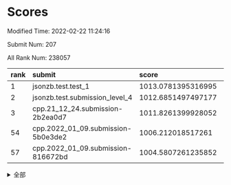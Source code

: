 # Scores

Modified Time: 2022-02-22 11:24:16

Submit Num: 207

All Rank Num: 238057

| rank |               submit               |       score        |       sigma        | pk_num |
| :--- | :--------------------------------- | :----------------- | :----------------- | :----- |
| 1    | jsonzb.test.test_1                 | 1013.0781395316995 | 0.8064899137221697 | 4604   |
| 2    | jsonzb.test.submission_level_4     | 1012.6851497497177 | 0.788271531084162  | 4598   |
| 3    | cpp.21_12_24.submission-2b2ea0d7   | 1011.8261399928052 | 0.7920386183484036 | 4601   |
| 54   | cpp.2022_01_09.submission-5b0e3de2 | 1006.212018517261  | 0.727654255659478  | 4600   |
| 57   | cpp.2022_01_09.submission-816672bd | 1004.5807261235852 | 0.715475217460749  | 4601   |


<details>
<summary>全部</summary>

| rank |                 submit                 |       score        |       sigma        | pk_num |
| :--- | :------------------------------------- | :----------------- | :----------------- | :----- |
| 1    | jsonzb.test.test_1                     | 1013.0781395316995 | 0.8064899137221697 | 4604   |
| 2    | jsonzb.test.submission_level_4         | 1012.6851497497177 | 0.788271531084162  | 4598   |
| 3    | cpp.21_12_24.submission-2b2ea0d7       | 1011.8261399928052 | 0.7920386183484036 | 4601   |
| 4    | gobigger.level_3.submission_level_3_30 | 1011.15148769402   | 0.788225312788669  | 4604   |
| 5    | gobigger.level_3.submission_level_3_11 | 1010.8787001030595 | 0.7644907192903243 | 4601   |
| 6    | gobigger.level_3.submission_level_3_32 | 1010.7923378620605 | 0.7615416834739577 | 4596   |
| 7    | gobigger.level_3.submission_level_3_34 | 1010.7553284662084 | 0.7684277747107326 | 4595   |
| 8    | gobigger.level_3.submission_level_3_44 | 1010.7399835199365 | 0.7748978110406521 | 4598   |
| 9    | gobigger.level_3.submission_level_3_45 | 1010.6407170640764 | 0.7844790738227648 | 4599   |
| 10   | gobigger.level_3.submission_level_3_1  | 1010.6350456726517 | 0.7706066992382795 | 4602   |
| 11   | gobigger.level_3.submission_level_3_48 | 1010.6130163125825 | 0.7684705801806248 | 4597   |
| 12   | gobigger.level_3.submission_level_3_21 | 1010.5882410672517 | 0.746671690115787  | 4599   |
| 13   | gobigger.level_3.submission_level_3_15 | 1010.5841346423856 | 0.7613735127119626 | 4599   |
| 14   | gobigger.level_3.submission_level_3_8  | 1010.4984131286305 | 0.7587504578654038 | 4603   |
| 15   | gobigger.level_3.submission_level_3_28 | 1010.4482094087363 | 0.7853942603765437 | 4594   |
| 16   | gobigger.level_3.submission_level_3_6  | 1010.4272582703628 | 0.7755682919192448 | 4598   |
| 17   | gobigger.level_3.submission_level_3_7  | 1010.3547011223807 | 0.7490767026934603 | 4606   |
| 18   | gobigger.level_3.submission_level_3_17 | 1010.3169448522137 | 0.8107091202562833 | 4595   |
| 19   | gobigger.level_3.submission_level_3_38 | 1010.279910662937  | 0.7692013434651515 | 4599   |
| 20   | gobigger.level_3.submission_level_3_37 | 1010.255296918558  | 0.7588055199744003 | 4600   |
| 21   | gobigger.level_3.submission_level_3_24 | 1010.2414763528451 | 0.7621720866468665 | 4597   |
| 22   | gobigger.level_3.submission_level_3_42 | 1010.2238621717582 | 0.7693446664839216 | 4599   |
| 23   | gobigger.level_3.submission_level_3_33 | 1010.1816778946418 | 0.7485657488881777 | 4602   |
| 24   | gobigger.level_3.submission_level_3_27 | 1010.0900431543192 | 0.7490800151566502 | 4599   |
| 25   | gobigger.level_3.submission_level_3_35 | 1010.0583335176793 | 0.7672011267654679 | 4602   |
| 26   | gobigger.level_3.submission_level_3_12 | 1010.0203511399515 | 0.7520370675139174 | 4601   |
| 27   | gobigger.level_3.submission_level_3_40 | 1009.9703497312672 | 0.7497319380528583 | 4604   |
| 28   | gobigger.level_3.submission_level_3_39 | 1009.959543605984  | 0.7756258456226331 | 4604   |
| 29   | gobigger.level_3.submission_level_3_20 | 1009.9002638442141 | 0.7334695430712543 | 4602   |
| 30   | gobigger.level_3.submission_level_3_9  | 1009.8953076793478 | 0.753375786879338  | 4601   |
| 31   | gobigger.level_3.submission_level_3_29 | 1009.8855948356618 | 0.7566396482264475 | 4598   |
| 32   | gobigger.level_3.submission_level_3_25 | 1009.7321328471356 | 0.7534802694802241 | 4597   |
| 33   | gobigger.level_3.submission_level_3_2  | 1009.6619194014276 | 0.7476323386497019 | 4593   |
| 34   | gobigger.level_3.submission_level_3_49 | 1009.6232552391064 | 0.7567879385470273 | 4600   |
| 35   | gobigger.level_3.submission_level_3_31 | 1009.5344082259816 | 0.7758342331158019 | 4603   |
| 36   | gobigger.level_3.submission_level_3_46 | 1009.3508503499235 | 0.7372229464618075 | 4603   |
| 37   | gobigger.level_3.submission_level_3_4  | 1009.3501267836137 | 0.7528983036816977 | 4600   |
| 38   | gobigger.level_3.submission_level_3_10 | 1009.3356405444415 | 0.7593549619959613 | 4602   |
| 39   | gobigger.level_3.submission_level_3_18 | 1009.3341082712465 | 0.7480402731827444 | 4595   |
| 40   | gobigger.level_3.submission_level_3_41 | 1009.3220782169207 | 0.7678121811681987 | 4600   |
| 41   | gobigger.level_3.submission_level_3_16 | 1009.269317134133  | 0.7604386793946399 | 4600   |
| 42   | gobigger.level_3.submission_level_3_19 | 1009.248700262302  | 0.772605478448166  | 4603   |
| 43   | gobigger.level_3.submission_level_3_5  | 1009.2022178518407 | 0.7324935690250498 | 4599   |
| 44   | gobigger.level_3.submission_level_3_13 | 1009.0052966586818 | 0.7248128379882293 | 4601   |
| 45   | gobigger.level_3.submission_level_3_43 | 1008.9121827238134 | 0.752391538041221  | 4605   |
| 46   | gobigger.level_3.submission_level_3_36 | 1008.9120938008142 | 0.7721245054279269 | 4596   |
| 47   | gobigger.level_3.submission_level_3_3  | 1008.8829456918162 | 0.7789684459142601 | 4602   |
| 48   | gobigger.level_3.submission_level_3_14 | 1008.8738269416702 | 0.7329617781018477 | 4597   |
| 49   | gobigger.level_3.submission_level_3_47 | 1008.8221150113835 | 0.7311218970135186 | 4602   |
| 50   | gobigger.level_3.submission_level_3_22 | 1008.712961080098  | 0.7460955051162355 | 4598   |
| 51   | gobigger.level_3.submission_level_3_23 | 1008.6680851184618 | 0.7492286305038596 | 4602   |
| 52   | gobigger.level_3.submission_level_3_26 | 1008.5910329678279 | 0.7485006968551979 | 4602   |
| 53   | gobigger.level_3.submission_level_3_0  | 1008.4351308205902 | 0.766255753687947  | 4602   |
| 54   | cpp.2022_01_09.submission-5b0e3de2     | 1006.212018517261  | 0.727654255659478  | 4600   |
| 55   | gobigger.level_1.submission_level_1_26 | 1004.8118824316666 | 0.7202897860067388 | 4602   |
| 56   | gobigger.level_1.submission_level_1_14 | 1004.6109165384987 | 0.7311254427712179 | 4604   |
| 57   | cpp.2022_01_09.submission-816672bd     | 1004.5807261235852 | 0.715475217460749  | 4601   |
| 58   | gobigger.level_1.submission_level_1_8  | 1004.2724865367672 | 0.7230612519054885 | 4600   |
| 59   | gobigger.level_1.submission_level_1_27 | 1004.2108846085415 | 0.718358870143187  | 4601   |
| 60   | gobigger.level_1.submission_level_1_16 | 1004.1284161358695 | 0.7157352685832573 | 4599   |
| 61   | gobigger.level_1.submission_level_1_47 | 1004.1178666801816 | 0.7209120694808028 | 4602   |
| 62   | gobigger.level_1.submission_level_1_31 | 1003.9850570811492 | 0.7212704473320465 | 4598   |
| 63   | gobigger.level_1.submission_level_1_30 | 1003.9345659193826 | 0.7222873583139082 | 4603   |
| 64   | gobigger.level_1.submission_level_1_43 | 1003.8420024168049 | 0.7063594259727636 | 4596   |
| 65   | gobigger.level_1.submission_level_1_48 | 1003.8214238365628 | 0.7296765188223183 | 4601   |
| 66   | gobigger.level_1.submission_level_1_32 | 1003.7965000092    | 0.7152510532597981 | 4598   |
| 67   | gobigger.level_1.submission_level_1_2  | 1003.7756926056368 | 0.7221264389050213 | 4597   |
| 68   | gobigger.level_1.submission_level_1_33 | 1003.7641827055293 | 0.7115252723678789 | 4601   |
| 69   | gobigger.level_1.submission_level_1_39 | 1003.7510541491807 | 0.7219152651226624 | 4599   |
| 70   | gobigger.level_1.submission_level_1_36 | 1003.6931423764247 | 0.7115804031672899 | 4596   |
| 71   | gobigger.level_1.submission_level_1_41 | 1003.6734957169419 | 0.7098397674073978 | 4602   |
| 72   | gobigger.level_1.submission_level_1_12 | 1003.669855398904  | 0.717276900842527  | 4605   |
| 73   | gobigger.level_1.submission_level_1_38 | 1003.6497659476664 | 0.7155253300340765 | 4603   |
| 74   | gobigger.level_1.submission_level_1_44 | 1003.6451767771492 | 0.7312993767776022 | 4599   |
| 75   | gobigger.level_1.submission_level_1_46 | 1003.5319966276601 | 0.7207237187701722 | 4598   |
| 76   | gobigger.level_1.submission_level_1_9  | 1003.4599555119871 | 0.721068214490709  | 4602   |
| 77   | gobigger.level_1.submission_level_1_49 | 1003.4548115139652 | 0.7104563912800794 | 4599   |
| 78   | gobigger.level_1.submission_level_1_4  | 1003.4349048926618 | 0.7260481925031134 | 4600   |
| 79   | gobigger.level_1.submission_level_1_35 | 1003.4214875985684 | 0.7119940996608665 | 4599   |
| 80   | gobigger.level_1.submission_level_1_3  | 1003.3974139390107 | 0.7229770077190726 | 4602   |
| 81   | gobigger.level_1.submission_level_1_18 | 1003.3765228151337 | 0.7164011117809632 | 4597   |
| 82   | gobigger.level_1.submission_level_1_1  | 1003.3721758408411 | 0.7185107954869034 | 4602   |
| 83   | gobigger.level_1.submission_level_1_34 | 1003.3293485562914 | 0.7175585993309556 | 4593   |
| 84   | gobigger.level_1.submission_level_1_22 | 1003.2991474549881 | 0.713186798806985  | 4596   |
| 85   | gobigger.level_1.submission_level_1_21 | 1003.2840842492973 | 0.7184800078234557 | 4604   |
| 86   | gobigger.level_1.submission_level_1_37 | 1003.2552112215476 | 0.7122844137073127 | 4599   |
| 87   | gobigger.level_1.submission_level_1_25 | 1003.2526996507753 | 0.713339616807191  | 4606   |
| 88   | gobigger.level_1.submission_level_1_24 | 1003.1680516114943 | 0.7274202344436208 | 4596   |
| 89   | gobigger.level_1.submission_level_1_0  | 1003.1133829992918 | 0.712884092583484  | 4605   |
| 90   | gobigger.level_1.submission_level_1_23 | 1002.8885150891927 | 0.7166449642054709 | 4598   |
| 91   | gobigger.level_1.submission_level_1_6  | 1002.8748415733704 | 0.7263535308997533 | 4596   |
| 92   | gobigger.level_1.submission_level_1_19 | 1002.8645504826717 | 0.7134558856200552 | 4600   |
| 93   | gobigger.level_1.submission_level_1_20 | 1002.8630607350254 | 0.7198330004367742 | 4601   |
| 94   | gobigger.level_1.submission_level_1_5  | 1002.7906141181782 | 0.7159357261969577 | 4601   |
| 95   | gobigger.level_1.submission_level_1_29 | 1002.7629273375637 | 0.7159319887680751 | 4598   |
| 96   | gobigger.level_1.submission_level_1_28 | 1002.7626840370274 | 0.7090765591655935 | 4604   |
| 97   | gobigger.level_1.submission_level_1_45 | 1002.7317278589315 | 0.7222504514368594 | 4601   |
| 98   | gobigger.level_1.submission_level_1_15 | 1002.6567832016864 | 0.7108049265641845 | 4603   |
| 99   | gobigger.level_1.submission_level_1_13 | 1002.4623889633516 | 0.7181185870325971 | 4597   |
| 100  | gobigger.level_1.submission_level_1_40 | 1002.3971435672935 | 0.7102187519414171 | 4596   |
| 101  | gobigger.level_1.submission_level_1_17 | 1002.2810182358148 | 0.7061077049252669 | 4601   |
| 102  | gobigger.level_1.submission_level_1_42 | 1002.2594396873228 | 0.7073357004553655 | 4600   |
| 103  | gobigger.level_1.submission_level_1_10 | 1002.2072649029761 | 0.711178514500861  | 4602   |
| 104  | gobigger.level_1.submission_level_1_11 | 1002.2062520648691 | 0.7153898127002284 | 4599   |
| 105  | gobigger.level_1.submission_level_1_7  | 1001.8542427921739 | 0.7098596667396164 | 4595   |
| 106  | gobigger.random.submission_random_9    | 998.0921430137564  | 0.7072714979696026 | 4607   |
| 107  | gobigger.random.submission_random_27   | 997.2800064008791  | 0.691219994628699  | 4597   |
| 108  | gobigger.random.submission_random_30   | 997.1669653983664  | 0.7029486020479807 | 4603   |
| 109  | gobigger.random.submission_random_3    | 996.6998381161377  | 0.7150224856495763 | 4598   |
| 110  | gobigger.random.submission_random_2    | 996.6342245200932  | 0.708390922085523  | 4602   |
| 111  | gobigger.random.submission_random_1    | 996.6049841066929  | 0.7172568550412685 | 4598   |
| 112  | gobigger.random.submission_random_36   | 996.5374996070291  | 0.7006653304884096 | 4602   |
| 113  | gobigger.random.submission_random_38   | 996.5122125681092  | 0.7092408055881448 | 4599   |
| 114  | gobigger.random.submission_random_12   | 996.4284129579314  | 0.7140152559578489 | 4602   |
| 115  | gobigger.random.submission_random_7    | 996.4146493106264  | 0.7191956689017107 | 4600   |
| 116  | gobigger.random.submission_random_48   | 996.3804123772136  | 0.7188526977653389 | 4600   |
| 117  | gobigger.random.submission_random_11   | 996.3167412099344  | 0.7181706148348412 | 4592   |
| 118  | gobigger.random.submission_random_19   | 996.2922728226357  | 0.715203293783564  | 4598   |
| 119  | gobigger.random.submission_random_23   | 996.2847231136088  | 0.7084827106016335 | 4598   |
| 120  | gobigger.random.submission_random_18   | 996.2164888746862  | 0.7028072235208387 | 4600   |
| 121  | gobigger.random.submission_random_46   | 996.2116320536169  | 0.7076545157784592 | 4603   |
| 122  | gobigger.random.submission_random_15   | 996.1730860583488  | 0.7094874182765826 | 4598   |
| 123  | gobigger.random.submission_random_43   | 996.1529145023244  | 0.6980653912193512 | 4602   |
| 124  | gobigger.random.submission_random_24   | 996.1509929436901  | 0.7183063969671943 | 4601   |
| 125  | gobigger.random.submission_random_8    | 996.0712407640136  | 0.7012148294921722 | 4600   |
| 126  | gobigger.random.submission_random_42   | 996.0315814187945  | 0.7257369227482517 | 4602   |
| 127  | gobigger.random.submission_random_37   | 996.0000213622889  | 0.7168687937466022 | 4600   |
| 128  | gobigger.random.submission_random_6    | 995.9912886370611  | 0.6985596701070477 | 4600   |
| 129  | gobigger.random.submission_random_10   | 995.9893975646876  | 0.7089402426343299 | 4598   |
| 130  | gobigger.random.submission_random_17   | 995.978894450291   | 0.7137391505166845 | 4606   |
| 131  | gobigger.random.submission_random_35   | 995.9565008651208  | 0.7040288870659479 | 4601   |
| 132  | gobigger.random.submission_random_31   | 995.9445455666321  | 0.7105508508014972 | 4599   |
| 133  | gobigger.random.submission_random_14   | 995.9337360086743  | 0.707271295808035  | 4599   |
| 134  | gobigger.random.submission_random_22   | 995.8927102678297  | 0.708675035256848  | 4603   |
| 135  | gobigger.random.submission_random_5    | 995.8436425743072  | 0.7167164986347232 | 4602   |
| 136  | gobigger.random.submission_random_4    | 995.7865097298436  | 0.7123181879132211 | 4603   |
| 137  | gobigger.random.submission_random_47   | 995.7709183127439  | 0.7099774246430913 | 4604   |
| 138  | gobigger.random.submission_random_21   | 995.7076981023779  | 0.707432109303343  | 4603   |
| 139  | gobigger.random.submission_random_29   | 995.6923126930665  | 0.7145518076471252 | 4599   |
| 140  | gobigger.random.submission_random_13   | 995.6345844353153  | 0.7138368646379935 | 4601   |
| 141  | gobigger.random.submission_random_0    | 995.5725264602039  | 0.7169669094625476 | 4599   |
| 142  | gobigger.random.submission_random_25   | 995.544976926611   | 0.7074346935260671 | 4601   |
| 143  | gobigger.random.submission_random_16   | 995.494034488915   | 0.7081241710803824 | 4601   |
| 144  | gobigger.random.submission_random_41   | 995.3957029926896  | 0.7135957027774382 | 4600   |
| 145  | gobigger.random.submission_random_49   | 995.3086088117484  | 0.7145736099752672 | 4599   |
| 146  | gobigger.random.submission_random_32   | 995.2409486481755  | 0.7082020107710401 | 4595   |
| 147  | gobigger.random.submission_random_44   | 995.0960082854401  | 0.7159093563772385 | 4602   |
| 148  | gobigger.random.submission_random_33   | 995.0581994111496  | 0.7098814853746649 | 4601   |
| 149  | gobigger.random.submission_random_26   | 995.0344339850142  | 0.718018345731637  | 4599   |
| 150  | gobigger.random.submission_random_34   | 995.0324406758898  | 0.7167660199811267 | 4603   |
| 151  | gobigger.random.submission_random_45   | 994.9337708574426  | 0.7289879242067256 | 4602   |
| 152  | gobigger.random.submission_random_28   | 994.8823846521472  | 0.7122381101683397 | 4602   |
| 153  | gobigger.random.submission_random_40   | 994.875475096205   | 0.7041270396100754 | 4598   |
| 154  | gobigger.random.submission_random_20   | 994.7054428264614  | 0.7165875811873984 | 4603   |
| 155  | gobigger.random.submission_random_39   | 994.2469303425377  | 0.7181791011726562 | 4598   |
| 156  | gobigger.level_2.submission_level_2_4  | 994.0458208362527  | 0.7319559675478791 | 4600   |
| 157  | gobigger.level_2.submission_level_2_23 | 993.92691525958    | 0.7328053860627074 | 4598   |
| 158  | gobigger.level_2.submission_level_2_19 | 993.5711350925843  | 0.7282348563693837 | 4599   |
| 159  | gobigger.level_2.submission_level_2_0  | 993.43262189026    | 0.7454930434823009 | 4597   |
| 160  | gobigger.level_2.submission_level_2_29 | 993.3778709466837  | 0.7459996770247651 | 4597   |
| 161  | gobigger.level_2.submission_level_2_18 | 993.3496944302859  | 0.7421042570635386 | 4600   |
| 162  | gobigger.level_2.submission_level_2_43 | 992.9430629591083  | 0.7286105187253151 | 4595   |
| 163  | gobigger.level_2.submission_level_2_1  | 992.8702420682478  | 0.7306915226792706 | 4599   |
| 164  | gobigger.level_2.submission_level_2_6  | 992.867974617686   | 0.7471468838366195 | 4605   |
| 165  | gobigger.level_2.submission_level_2_30 | 992.8107069813182  | 0.7377103384852225 | 4603   |
| 166  | gobigger.level_2.submission_level_2_24 | 992.7929794378113  | 0.7467590744857909 | 4605   |
| 167  | gobigger.level_2.submission_level_2_20 | 992.7745784751944  | 0.7410387572819598 | 4595   |
| 168  | gobigger.level_2.submission_level_2_41 | 992.7731287453277  | 0.7426756780423487 | 4601   |
| 169  | gobigger.level_2.submission_level_2_32 | 992.7603352246631  | 0.7420935394612714 | 4594   |
| 170  | gobigger.level_2.submission_level_2_7  | 992.7465779191252  | 0.7240052060182354 | 4595   |
| 171  | gobigger.level_2.submission_level_2_13 | 992.5806369100364  | 0.7476973062389835 | 4602   |
| 172  | gobigger.level_2.submission_level_2_10 | 992.5637704884786  | 0.7483418776497133 | 4601   |
| 173  | gobigger.level_2.submission_level_2_11 | 992.5612455718066  | 0.7373765805239677 | 4604   |
| 174  | gobigger.level_2.submission_level_2_48 | 992.5111358906264  | 0.7463783300255371 | 4597   |
| 175  | gobigger.level_2.submission_level_2_31 | 992.4704989312715  | 0.7287031490594008 | 4601   |
| 176  | gobigger.level_2.submission_level_2_21 | 992.4533886766001  | 0.7379969439469904 | 4603   |
| 177  | gobigger.level_2.submission_level_2_36 | 992.451738905025   | 0.7416209843562265 | 4599   |
| 178  | gobigger.level_2.submission_level_2_42 | 992.4279383935233  | 0.7468326819857417 | 4598   |
| 179  | gobigger.level_2.submission_level_2_15 | 992.3733982162271  | 0.752270354223816  | 4605   |
| 180  | gobigger.level_2.submission_level_2_22 | 992.3418636703129  | 0.7547071883324121 | 4601   |
| 181  | gobigger.level_2.submission_level_2_5  | 992.3341858161695  | 0.7290858023046629 | 4602   |
| 182  | gobigger.level_2.submission_level_2_39 | 992.1694995970073  | 0.7518609367547583 | 4598   |
| 183  | gobigger.level_2.submission_level_2_9  | 992.1087187152159  | 0.7534800189566614 | 4597   |
| 184  | gobigger.level_2.submission_level_2_16 | 992.0972955809116  | 0.7387112307166883 | 4603   |
| 185  | gobigger.level_2.submission_level_2_34 | 992.0842669263876  | 0.7329639713424938 | 4602   |
| 186  | gobigger.level_2.submission_level_2_37 | 992.0655094766032  | 0.7515629358810015 | 4603   |
| 187  | gobigger.level_2.submission_level_2_3  | 992.0316549121515  | 0.7549853233823514 | 4605   |
| 188  | gobigger.level_2.submission_level_2_47 | 991.9855459351892  | 0.7222401227114131 | 4600   |
| 189  | gobigger.level_2.submission_level_2_45 | 991.935683736819   | 0.7398942603754753 | 4597   |
| 190  | gobigger.level_2.submission_level_2_38 | 991.8959940089678  | 0.7557618793648708 | 4601   |
| 191  | gobigger.level_2.submission_level_2_35 | 991.8034635872291  | 0.7474603604813055 | 4598   |
| 192  | gobigger.level_2.submission_level_2_17 | 991.787512340454   | 0.7448127531785885 | 4598   |
| 193  | gobigger.level_2.submission_level_2_12 | 991.7544054040534  | 0.7595660334116945 | 4607   |
| 194  | gobigger.level_2.submission_level_2_2  | 991.7019659794178  | 0.7537790190249394 | 4601   |
| 195  | gobigger.level_2.submission_level_2_49 | 991.5086304161119  | 0.7334198714749933 | 4604   |
| 196  | gobigger.level_2.submission_level_2_14 | 991.2344844301078  | 0.7750245539413514 | 4602   |
| 197  | gobigger.level_2.submission_level_2_40 | 991.1810858186147  | 0.7578339924976174 | 4601   |
| 198  | gobigger.level_2.submission_level_2_33 | 991.1168537097394  | 0.7668896825970054 | 4594   |
| 199  | gobigger.level_2.submission_level_2_44 | 990.9850423727884  | 0.7658014765989865 | 4600   |
| 200  | gobigger.level_2.submission_level_2_26 | 990.944118060681   | 0.7407255960435148 | 4600   |
| 201  | gobigger.level_2.submission_level_2_27 | 990.9333591778677  | 0.765790783238941  | 4603   |
| 202  | gobigger.level_2.submission_level_2_8  | 990.8482968786788  | 0.7499845417427554 | 4604   |
| 203  | gobigger.level_2.submission_level_2_28 | 990.7773018450359  | 0.7643708691194466 | 4594   |
| 204  | gobigger.level_2.submission_level_2_46 | 990.7584251467943  | 0.7671600301723523 | 4603   |
| 205  | gobigger.level_2.submission_level_2_25 | 990.6437383575437  | 0.757779464468822  | 4598   |
| 206  | gobigger.none.submission_none_0        | 979.7159642466266  | 1.1637502280141174 | 4602   |
| 207  | gobigger.none.submission_none_1        | 976.9043178716898  | 1.3747778378067688 | 4601   |

</details>